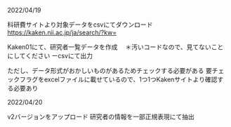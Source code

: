 2022/04/19

科研費サイトより対象データをcsvにてダウンロード
https://kaken.nii.ac.jp/ja/search/?kw=

Kaken01にて、研究者一覧データを作成
　＊汚いコードなので、見てないことにしてください
ーcsvにて出力

ただし、データ形式がおかしいものがあるためチェックする必要がある
要チェックフラグをexcelファイルに載せているので、1つ1つKakenサイトより確認する必要あり




2022/04/20

v2バージョンをアップロード
研究者の情報を一部正規表現にて抽出
